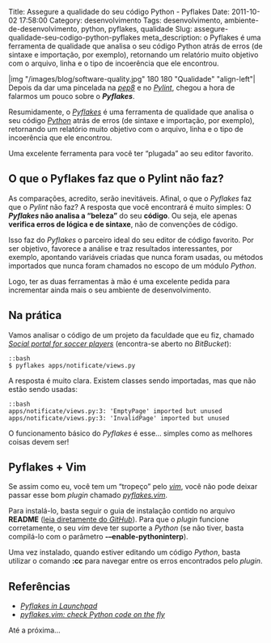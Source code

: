 Title: Assegure a qualidade do seu código Python - Pyflakes
Date: 2011-10-02 17:58:00
Category: desenvolvimento
Tags: desenvolvimento, ambiente-de-desenvolvimento, python, pyflakes, qualidade
Slug: assegure-qualidade-seu-codigo-python-pyflakes
meta_description: o Pyflakes é uma ferramenta de qualidade que analisa o seu código Python atrás de erros (de sintaxe e importação, por exemplo), retornando um relatório muito objetivo com o arquivo, linha e o tipo de incoerência que ele encontrou.


|img "/images/blog/software-quality.jpg" 180 180 "Qualidade" "align-left"|
Depois da dar uma pincelada na [*pep8*][] e no [*Pylint*][], chegou a hora de
falarmos um pouco sobre o ***Pyflakes***.

Resumidamente, o [*Pyflakes*][] é uma ferramenta de qualidade que
analisa o seu código [*Python*][] atrás de erros (de sintaxe e
importação, por exemplo), retornando um relatório muito objetivo com o
arquivo, linha e o tipo de incoerência que ele encontrou.

Uma excelente ferramenta para você ter “plugada” ao seu editor favorito.

<!-- PELICAN_END_SUMMARY -->


O que o Pyflakes faz que o Pylint não faz?
------------------------------------------

As comparações, acredito, serão inevitáveis. Afinal, o que o *Pyflakes*
faz que o *Pylint* não faz? A resposta que você encontrará é muito
simples: O ***Pyflakes* não analisa a “beleza”** do seu **código**. Ou
seja, ele apenas **verifica erros de lógica e de sintaxe**, não de
convenções de código.

Isso faz do *Pyflakes* o parceiro ideal do seu editor de código
favorito. Por ser objetivo, favorece a análise e traz resultados
interessantes, por exemplo, apontando variáveis criadas que nunca foram
usadas, ou métodos importados que nunca foram chamados no escopo de um
módulo *Python*.

Logo, ter as duas ferramentas à mão é uma excelente pedida para
incrementar ainda mais o seu ambiente de desenvolvimento.


Na prática
----------

Vamos analisar o código de um projeto da faculdade que eu fiz, chamado
[*Social portal for soccer players*][] (encontra-se aberto no
*BitBucket*):

    ::bash
    $ pyflakes apps/notificate/views.py

A resposta é muito clara. Existem classes sendo importadas, mas que não
estão sendo usadas:

    ::bash
    apps/notificate/views.py:3: 'EmptyPage' imported but unused
    apps/notificate/views.py:3: 'InvalidPage' imported but unused

O funcionamento básico do *Pyflakes* é esse… simples como as melhores
coisas devem ser!


Pyflakes + Vim
--------------

Se assim como eu, você tem um “tropeço” pelo [*vim*][], você não pode
deixar passar esse bom *plugin* chamado [*pyflakes.vim*][].

Para instalá-lo, basta seguir o guia de instalação contido no arquivo
**README** ([leia diretamente do *GitHub*][]). Para que o *plugin*
funcione corretamente, o seu *vim* deve ter suporte a *Python* (se não
tiver, basta compilá-lo com o parâmetro **-–enable-pythoninterp**).

Uma vez instalado, quando estiver editando um código *Python*, basta
utilizar o comando **:cc** para navegar entre os erros encontrados pelo
*plugin*.


Referências
-----------

* [*Pyflakes in Launchpad*][]
* [*pyflakes.vim: check Python code on the fly*][]

Até a próxima…


  [*pep8*]: {filename}/04-assegure-a-qualidade-do-seu-codigo-python-pep8.md
    "Assegura a qualidade do seu código Python com a pep8"
  [*Pylint*]: {filename}/05-assegure-a-qualidade-do-seu-codigo-python-pylint.md
    "Assegure a qualidade do seu código Python com o Pylint"
  [*Pyflakes*]: https://launchpad.net/pyflakes "Pyflakes no Launchpad"
  [*Python*]: {tag}python
    "Leia mais sobre Python"
  [*Social portal for soccer players*]: https://bitbucket.org/kplaube/social-portal-for-soccer-players/overview
    "Visite o repositório do projeto no BitBucket"
  [*vim*]: http://www.vim.org/ "Página oficial do Vi Improved"
  [*pyflakes.vim*]: http://symbolsystem.com/pyflakes-vim/
    "pyflakes.vim - Verifique o seu código em tempo real"
  [leia diretamente do *GitHub*]: https://github.com/kevinw/pyflakes-vim#readme
    "README do pyflakes.vim no GitHub"
  [*Pyflakes in Launchpad*]: https://launchpad.net/pyflakes
    "Faça download agora mesmo do Pyflakes"
  [*pyflakes.vim: check Python code on the fly*]: http://symbolsystem.com/pyflakes-vim/
    "Utilize o Pyflakes em seu VIM"
